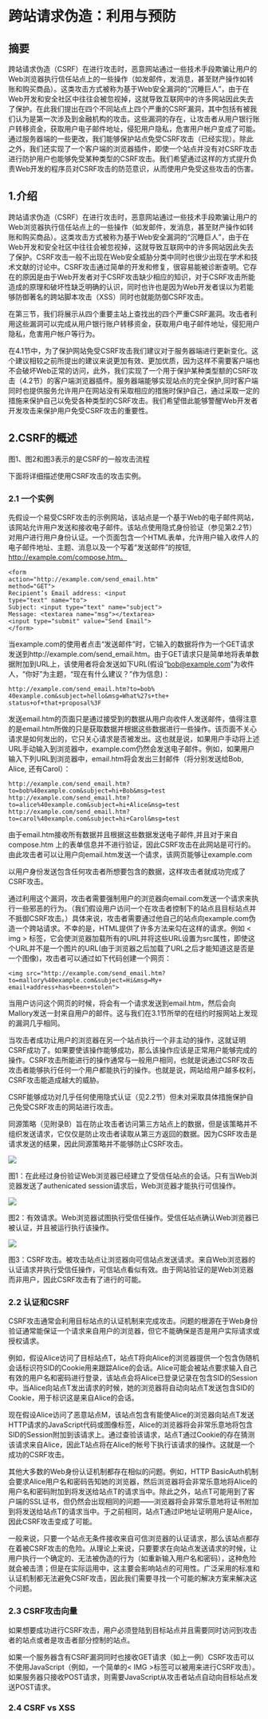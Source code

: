 # 跨站请求伪造：利用与预防
## 摘要
跨站请求伪造（CSRF）在进行攻击时，恶意网站通过一些技术手段欺骗让用户的Web浏览器执行信任站点上的一些操作（如发邮件，发消息，甚至财产操作如转账和购买商品）。这类攻击方式被称为基于Web安全漏洞的“沉睡巨人”，由于在Web开发和安全社区中往往会被忽视掉，这就导致互联网中的许多网站因此失去了保护。在此我们提出在四个不同站点上四个严重的CSRF漏洞，其中包括有被我们认为是第一次涉及到金融机构的攻击。这些漏洞的存在，让攻击者从用户银行账户转移资金，获取用户电子邮件地址，侵犯用户隐私，危害用户帐户变成了可能。通过服务器端的一些更改，我们能够保护站点免受CSRF攻击（已经实现）。除此之外，我们还实现了一个客户端的浏览器插件，即使一个站点并没有对CSRF攻击进行防护用户也能够免受某种类型的CSRF攻击。我们希望通过这样的方式提升负责Web开发的程序员对CSRF攻击的防范意识，从而使用户免受这些攻击的伤害。

## 1.介绍
跨站请求伪造（CSRF）在进行攻击时，恶意网站通过一些技术手段欺骗让用户的Web浏览器执行信任站点上的一些操作（如发邮件，发消息，甚至财产操作如转账和购买商品）。这类攻击方式被称为基于Web安全漏洞的“沉睡巨人”，由于在Web开发和安全社区中往往会被忽视掉，这就导致互联网中的许多网站因此失去了保护。CSRF攻击一般不出现在Web安全威胁分类中同时也很少出现在学术和技术文献的讨论中。CSRF攻击通过简单的开发和修复，很容易能被诊断查明。它存在的原因是由于Web开发者对于CSRF攻击缺少相应的知识，对于CSRF攻击所能造成的原理和破坏性缺乏明确的认识，同时也许也是因为Web开发者误以为若能够防御著名的跨站脚本攻击（XSS）同时也就能防御CSRF攻击。

在第三节，我们将展示从四个重要主站上查找出的四个严重CSRF漏洞。攻击者利用这些漏洞可以完成从用户银行账户转移资金，获取用户电子邮件地址，侵犯用户隐私，危害用户帐户等行为。

在4.1节中，为了保护网站免受CSRF攻击我们建议对于服务器端进行更新变化。这个建议相较之前所提出的建议来说更加有效、更加优质，因为这样不需要客户端也不会破坏Web正常的访问，此外，我们实现了一个用于保护某种类型额的CSRF攻击（4.2节）的客户端浏览器插件。服务器端能够实现站点的完全保护,同时客户端同时也提供服务允许用户在网站没有采取相应的措施时保护自己，通过采取一定的措施来保护自己以免受各种类型的CSRF攻击。我们希望借此能够警醒Web开发者开发攻击来保护用户免受CSRF攻击的重要性。
## 2.CSRF的概述
图1、图2和图3表示的是CSRF的一般攻击流程

下面将详细描述使用CSRF攻击的攻击实例。
### 2.1 一个实例
先假设一个易受CSRF攻击的示例网站，该站点是一个基于Web的电子邮件网站，该网站允许用户发送和接收电子邮件。该站点使用隐式身份验证（参见第2.2节）对用户进行用户身份认证。一个页面包含一个HTML表单，允许用户输入收件人的电子邮件地址、主题、消息以及一个写着“发送邮件”的按钮, http://example.com/compose.htm。

```
<form
action="http://example.com/send_email.htm"
method="GET">
Recipient’s Email address: <input
type="text" name="to">
Subject: <input type="text" name="subject">
Message: <textarea name="msg"></textarea>
<input type="submit" value="Send Email">
</form>
```
当example.com的使用者点击“发送邮件”时，它输入的数据将作为一个GET请求发送到http://example.com/send_email.htm。由于GET请求只是简单地将表单数据附加到URL上，该使用者将会发送如下URL(假设“bob@example.com”为收件人，“你好”为主题，“现在有什么建议？”作为信息)：

```
http://example.com/send_email.htm?to=bob% 40example.com&subject=hello&msg=What%27s+the+ status+of+that+proposal%3F 
```

发送email.htm的页面只是通过接受到的数据从用户向收件人发送邮件，值得注意的是email.htm所做的只是获取数据并根据这些数据进行一些操作。该页面不关心请求是如何发出的，它只关心请求是否被发出。这也就是说，如果用户手动将上述URL手动输入到浏览器中，example.com仍然会发送电子邮件。例如，如果用户输入下列URL到浏览器中，email.htm将会发出三封邮件（将分别发送给Bob, Alice, 还有Carol）：

```
http://example.com/send_email.htm?to=bob%40example.com&subject=hi+Bob&msg=test
http://example.com/send_email.htm?to=alice%40example.com&subject=hi+Alice&msg=test
http://example.com/send_email.htm?to=carol%40example.com&subject=hi+Carol&msg=test
```
由于email.htm接收所有数据并且根据这些数据发送电子邮件,并且对于来自compose.htm 上的表单信息并不进行验证，因此CSRF攻击在此网站是可行的。由此攻击者可以让用户向email.htm发送一个请求，该网页能够让example.com

以用户身份发送包含任何攻击者所想要包含的数据，这样攻击者就成功完成了CSRF攻击。

通过利用这个漏洞，攻击者需要强制用户的浏览器向email.com发送一个请求来执行一些邪恶的行为。（我们假设用户访问一个在攻击者控制下的站点且目标站点并不抵御CSRF攻击。）具体来说，攻击者需要通过他自己的站点向example.com伪造一个跨站请求。不幸的是，HTML提供了许多方法来勾在这样的请求。例如  < img > 标签，它会使浏览器加载所有的URL并将这些URL设置为src属性，即使这个URL并不是一个图片的URL(由于浏览器之后加载了URL之后才能知道这是否是一个图像)，攻击者可以通过如下代码创建一个网页：

```
<img src="http://example.com/send_email.htm?to=mallory%40example.com&subject=Hi&msg=My+
email+address+has+been+stolen">
```
当用户访问这个网页的时候，将会有一个请求发送到email.htm，然后会向Mallory发送一封来自用户的邮件。这与我们在3.1节所举的在纽约时报网站上发现的漏洞几乎相同。

当攻击者成功让用户的浏览器在另一个站点执行一个非主动的操作，这就证明CSRF成功了。如果要使该操作能够成功，那么该操作应该是正常用户能够完成的操作。CSRF攻击所能进行的操作通常与一般用户相同，也就是说通过CSRF攻击攻击者能够执行任何一个用户都能执行的操作。也就是说，网站给用户越多权利，CSRF攻击能造成越大的威胁。

CSRF能够成功对几乎任何使用隐式认证（见2.2节）但未对采取具体措施保护自己免受CSRF攻击的网站进行攻击。

同源策略（见附录B）旨在防止攻击者访问第三方站点上的数据，但是该策略并不组织发送请求，它仅仅是防止攻击者读取从第三方返回的数据。因为CSRF攻击是请求发送的结果，因此同源策略并不能够防止CSRF攻击。


![](picture/1.jpg)

图1：在此经过身份验证Web浏览器已经建立了受信任站点的会话。只有当Web浏览器发送了authenicated session请求后，Web浏览器才能执行可信操作。

![](picture/2.jpg)

图2：有效请求。Web浏览器试图执行受信任操作。受信任站点确认Web浏览器已被认证，并且被运行执行该操作。

![](picture/3.jpg)

图3：CSRF攻击。被攻击站点让浏览器向可信站点发送请求。来自Web浏览器的认证请求并执行受信任操作，可信站点看似有效。由于网站验证的是Web浏览器而非用户，因此CSRF攻击有了进行的可能。

### 2.2 认证和CSRF
CSRF攻击通常会利用目标站点的认证机制来完成攻击。问题的根源在于Web身份验证通常能保证一个请求来自用户的浏览器，但它不能确保是否是用户实际请求或授权请求。

例如，假设Alice访问了目标站点T，站点T将向Alice的浏览器提供一个包含伪随机会话标识符SID的Cookie用来跟踪Alice的会话。Alice可能会被站点要求输入自己有效的用户名和密码进行登录，该站点会将Alice已登录记录在包含SID的Session 中。当Alice向站点T发出请求的时候，她的浏览器将自动向站点T发送包含SID的Cookie，用于标识这是来自Alice的会话。

现在假设Alice访问了恶意站点M，该站点包含有能使Alice的浏览器向站点T发送HTTP请求的JavaScript代码或图像标签，Alice的浏览器将会非常乐意地将包含SID的Session附加到该请求上。通过查验该请求，站点T通过Cookie的存在猜测该请求来自Alice，因此T站点将在Alice的帐号下执行该请求的操作。这就是一个成功的CSRF攻击。

其他大多数的Web身份认证机制都存在相似的问题。例如，HTTP BasicAuth机制会要求Alice用户名和密码告知她的浏览器，然后浏览器将会非常乐意地将Alice的用户名和密码附加到将发送给站点T的请求当中。除此之外，站点T可能用到了客户端的SSL证书，但仍然会出现相同的问题——浏览器将会非常乐意地将证书附加到将发送给站点T的请求当中。于之前相同，站点T通过IP地址证明用户是Alice，因此CSRF攻击变成了可能。

一般来说，只要一个站点无条件接收来自可信浏览器的认证请求，那么该站点都存在着被CSRF攻击的危险。从理论上来说，只要要求在向站点发送请求的时候，让用户执行一个确定的、无法被伪造的行为（如重新输入用户名和密码），这种危险就会被击溃；但是在实际运用中，这主要会影响站点的可用性。广泛采用的标准和认证机制都无法避免CSRF攻击，因此我们需要寻找一个可能的解决方案来解决这个问题。

### 2.3 CSRF攻击向量
如果想要成功进行CSRF攻击，用户必须登陆到目标站点并且需要同时访问到攻击者的站点或者是攻击者部分控制的站点。

如果一个服务器含有CSRF漏洞同时也接收GET请求（如上一例）CSRF攻击可以不使用JavaScript（例如，一个简单的< IMG >标签可以被用来进行CSRF攻击）。如果服务器只接收POST请求，则需要JavaScript从攻击者站点自动向目标站点发送POST请求。

### 2.4 CSRF vs XSS

